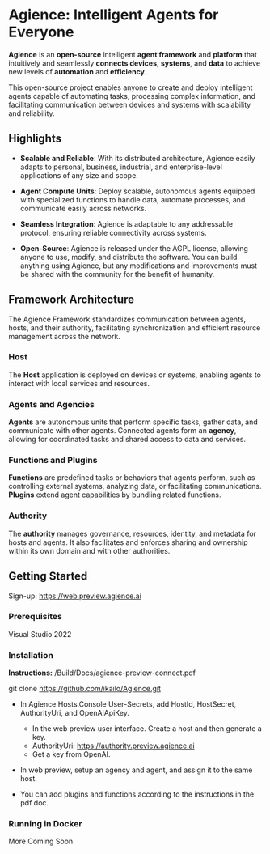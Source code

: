 # Agience: Intelligent Agents for Everyone

**Agience** is an **open-source** intelligent **agent framework** and **platform** that intuitively and seamlessly **connects devices**, **systems**, and **data** to achieve new levels of **automation** and **efficiency**.

This open-source project enables anyone to create and deploy intelligent agents capable of automating tasks, processing complex information, and facilitating communication between devices and systems with scalability and reliability.

## Highlights

- **Scalable and Reliable**: With its distributed architecture, Agience easily adapts to personal, business, industrial, and enterprise-level applications of any size and scope.

- **Agent Compute Units**: Deploy scalable, autonomous agents equipped with specialized functions to handle data, automate processes, and communicate easily across networks.
 
- **Seamless Integration**: Agience is adaptable to any addressable protocol, ensuring reliable connectivity across systems.
 
- **Open-Source**: Agience is released under the AGPL license, allowing anyone to use, modify, and distribute the software. You can build anything using Agience, but any modifications and improvements must be shared with the community for the benefit of humanity.

## Framework Architecture

The Agience Framework standardizes communication between agents, hosts, and their authority, facilitating synchronization and efficient resource management across the network.

### Host
The **Host** application is deployed on devices or systems, enabling agents to interact with local services and resources.

### Agents and Agencies
**Agents** are autonomous units that perform specific tasks, gather data, and communicate with other agents. Connected agents form an **agency**, allowing for coordinated tasks and shared access to data and services.

### Functions and Plugins
**Functions** are predefined tasks or behaviors that agents perform, such as controlling external systems, analyzing data, or facilitating communications. **Plugins** extend agent capabilities by bundling related functions.

### Authority
The **authority** manages governance, resources, identity, and metadata for hosts and agents. It also facilitates and enforces sharing and ownership within its own domain and with other authorities.

## Getting Started

Sign-up: https://web.preview.agience.ai

### Prerequisites

Visual Studio 2022

### Installation

**Instructions:** /Build/Docs/agience-preview-connect.pdf

git clone https://github.com/ikailo/Agience.git

- In Agience.Hosts.Console User-Secrets, add HostId, HostSecret, AuthorityUri, and OpenAiApiKey.
	- In the web preview user interface. Create a host and then generate a key.
	- AuthorityUri: https://authority.preview.agience.ai
	- Get a key from OpenAI.

- In web preview, setup an agency and agent, and assign it to the same host.
- You can add plugins and functions according to the instructions in the pdf doc.

### Running in Docker

More Coming Soon